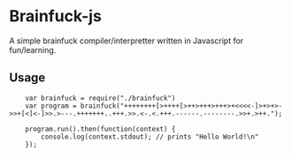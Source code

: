# Brainfuck-js

A simple brainfuck compiler/interpretter written in Javascript for fun/learning.

## Usage
```
    var brainfuck = require("./brainfuck")
    var program = brainfuck("++++++++[>++++[>++>+++>+++>+<<<<-]>+>+>->>+[<]<-]>>.>---.+++++++..+++.>>.<-.<.+++.------.--------.>>+.>++.");

    program.run().then(function(context) {
        console.log(context.stdout); // prints "Hello World!\n"
    });
```